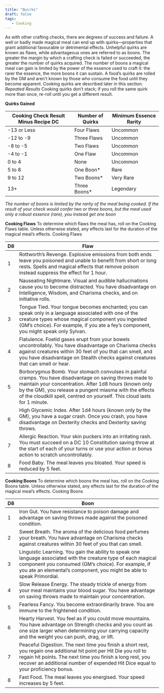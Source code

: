 ```yaml
---
title: "Quirks"
draft: false
tags:
   - Cooking
---
```

As with other crafting checks, there are degrees of success and failure. A well or badly made magical meal can end up with quirks—properties that grant additional favourable or detrimental effects. Unhelpful quirks are known as flaws, while advantageous ones are referred to as boons. The greater the margin by which a crafting check is failed or succeeded, the greater the number of quirks acquired. The number of boons a magical meal can gain is limited by the power of the essence used to craft it: the rarer the essence, the more boons it can sustain. A food’s quirks are rolled by the GM and aren’t known by those who consume the food until they become apparent. Cooking quirks are described later in this section. 
*Repeated Results*
Cooking quirks don’t stack; if you roll the same quirk more than once, re-roll until you get a different result.

**Quirks Gained**

| Cooking Check Result Minus Recipe DC | Number of Quirks | Minimum Essence Rarity |
| ------------------------------------ | ---------------- | ---------------------- |
| -13 or Less                          | Four Flaws       | Uncommon               |
| -12 to -9                            | Three Flaws      | Uncommon               |
| -8 to -5                             | Two Flaws        | Uncommon               |
| -4 to -1                             | One Flaw         | Uncommon               |
| 0 to 4                               | None             | Uncommon               |
| 5 to 8                               | One Boon*         | Rare                   |
| 9 to 12                              | Two Boons*        | Very Rare              |
| 13+                                  | Three Boons*      | Legendary              |


*The number of boons is limited by the rarity of the meal being cooked. If the result of your check would confer two or three boons, but the meal used only a robust essence (rare), you instead get one boon*

**Cooking Flaws**
To determine which flaws the meal has, roll on the Cooking Flaws table. Unless otherwise stated, any effects last for the duration of the magical meal’s effects. 
Cooking Flaws 

| D8  | Flaw                                                                                                                                                                                                                                                                                                       |
| --- | ---------------------------------------------------------------------------------------------------------------------------------------------------------------------------------------------------------------------------------------------------------------------------------------------------------- |
| 1   | Rottworth’s Revenge. Explosive emissions from both ends leave you poisoned and unable to benefit from short or long rests. Spells and magical effects that remove poison instead suppress the effect for 1 hour.                                                                                           |
| 2   | Nauseating Nightmare. Visual and audible hallucinations cause you to become distracted. You have disadvantage on Intelligence, Wisdom, and Charisma checks, and on initiative rolls.                                                                                                                       |
| 3   | Tongue Tied. Your tongue becomes enchanted; you can speak only in a language associated with one of the creature types whose magical component you ingested (GM’s choice). For example, if you ate a fey’s component, you might speak only Sylvan.                                                         |
| 4   | Flatulence. Foetid gases erupt from your bowels uncontrollably. You have disadvantage on Charisma checks against creatures within 30 feet of you that can smell, and you have disadvantage on Stealth checks against creatures that can smell or hear.                                                     |
| 5   | Borborygmus Bomb. Your stomach convulses in painful cramps. You have disadvantage on saving throws made to maintain your concentration. After 1d8 hours (known only by the GM), you release a pungent miasma with the effects of the cloudkill spell, centred on yourself. This cloud lasts for 1 minute. |
| 6   | High Glycemic Index. After 1d4 hours (known only by the GM), you have a sugar crash. Once you crash, you have disadvantage on Dexterity checks and Dexterity saving throws.                                                                                                                                |
| 7   | Allergic Reaction. Your skin puckers into an irritating rash. You must succeed on a DC 10 Constitution saving throw at the start of each of your turns or use your action or bonus action to scratch uncontrollably.                                                                                       |
| 8   | Food Baby. The meal leaves you bloated. Your speed is reduced by 5 feet.                                                                                          |

**Cooking Boons** 
To determine which boons the meal has, roll on the Cooking Boons table. Unless otherwise stated, any effects last for the duration of the magical meal’s effects. 
Cooking Boons 

| D8  | Boon                                                                                                                                                                                                                                                                   |
| --- | ---------------------------------------------------------------------------------------------------------------------------------------------------------------------------------------------------------------------------------------------------------------------- |
| 1   | Iron Gut. You have resistance to poison damage and advantage on saving throws made against the poisoned condition.                                                                                                                                                     |
| 2   | Sweet Breath. The aroma of the delicious food perfumes your breath. You have advantage on Charisma checks against creatures within 30 feet of you that can smell.                                                                                                      |
| 3   | Linguistic Learning. You gain the ability to speak one language associated with the creature type of each magical component you consumed (GM’s choice). For example, if you ate an elemental’s component, you might be able to speak Primordial.                       |
| 4   | Slow Release Energy. The steady trickle of energy from your meal maintains your blood sugar. You have advantage on saving throws made to maintain your concentration.                                                                                                  |
| 5   | Fearless Fancy. You become extraordinarily brave. You are immune to the frightened condition.                                                                                                                                                                          |
| 6   | Hearty Harvest. You feel as if you could move mountains. You have advantage on Strength checks and you count as one size larger when determining your carrying capacity and the weight you can push, drag, or lift.                                                    |
| 7   | Peaceful Digestion. The next time you finish a short rest, you regain one additional hit point per Hit Die you roll to regain hit points. The next time you finish a long rest, you recover an additional number of expended Hit Dice equal to your proficiency bonus. |
| 8   | Fast Food. The meal leaves you energised. Your speed increases by 5 feet.                                                                                                                                                                                              |

